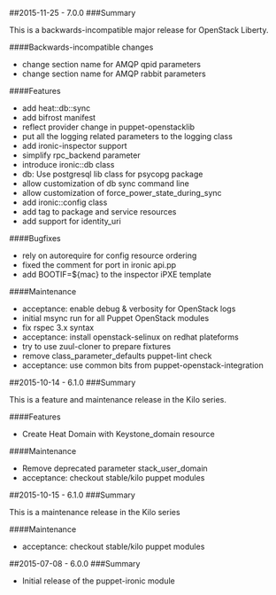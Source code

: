 ##2015-11-25 - 7.0.0
###Summary

This is a backwards-incompatible major release for OpenStack Liberty.

####Backwards-incompatible changes
- change section name for AMQP qpid parameters
- change section name for AMQP rabbit parameters

####Features
- add heat::db::sync
- add bifrost manifest
- reflect provider change in puppet-openstacklib
- put all the logging related parameters to the logging class
- add ironic-inspector support
- simplify rpc_backend parameter
- introduce ironic::db class
- db: Use postgresql lib class for psycopg package
- allow customization of db sync command line
- allow customization of force_power_state_during_sync
- add ironic::config class
- add tag to package and service resources
- add support for identity_uri

####Bugfixes
- rely on autorequire for config resource ordering
- fixed the comment for port in ironic api.pp
- add BOOTIF=${mac} to the inspector iPXE template

####Maintenance
- acceptance: enable debug & verbosity for OpenStack logs
- initial msync run for all Puppet OpenStack modules
- fix rspec 3.x syntax
- acceptance: install openstack-selinux on redhat plateforms
- try to use zuul-cloner to prepare fixtures
- remove class_parameter_defaults puppet-lint check
- acceptance: use common bits from puppet-openstack-integration

##2015-10-14 - 6.1.0
###Summary

This is a feature and maintenance release in the Kilo series.

####Features
- Create Heat Domain with Keystone_domain resource

####Maintenance
- Remove deprecated parameter stack_user_domain
- acceptance: checkout stable/kilo puppet modules

##2015-10-15 - 6.1.0
###Summary

This is a maintenance release in the Kilo series

####Maintenance
- acceptance: checkout stable/kilo puppet modules

##2015-07-08 - 6.0.0
###Summary

- Initial release of the puppet-ironic module
